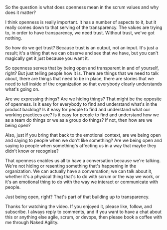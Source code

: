 So the question is what does openness mean in the scrum values and why does it matter? 

I think openness is really important. It has a number of aspects to it, but it really comes down to that serving of the transparency. The values are trying to, in order to have transparency, we need trust. Without trust, we've got nothing. 

So how do we get trust? Because trust is an output, not an input. It's just a result; it's a thing that we can observe and see that we have, but you can't magically get it just because you want it. 

So openness serves that by being open and transparent in and of yourself, right? But just telling people how it is. There are things that we need to talk about, there are things that need to be in place, there are stories that we need to tell inside of the organization so that everybody clearly understands what's going on. 

Are we expressing things? Are we hiding things? That might be the opposite of openness. Is it easy for everybody to find and understand what's in the product backlog? Is it easy for people to find and understand what our working practices are? Is it easy for people to find and understand how we as a team do things or we as a group do things? If not, then how are we being open? 

Also, just if you bring that back to the emotional context, are we being open and saying to people when we don't like something? Are we being open and saying to people when something's affecting us in a way that maybe they didn't know or recognise? 

That openness enables us all to have a conversation because we're talking. We're not hiding or resenting something that's happening in the organization. We can actually have a conversation; we can talk about it, whether it's a physical thing that's to do with scrum or the way we work, or it's an emotional thing to do with the way we interact or communicate with people. 

Just being open, right? That's part of that building up to transparency. 

Thanks for watching the video. If you enjoyed it, please like, follow, and subscribe. I always reply to comments, and if you want to have a chat about this or anything else agile, scrum, or devops, then please book a coffee with me through Naked Agility.